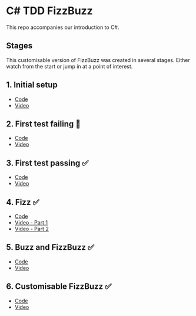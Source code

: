 # C# TDD FizzBuzz

This repo accompanies our introduction to C#.

## Stages

This customisable version of FizzBuzz was created in several stages. Either watch from the start or jump in at a point of interest.

## 1. Initial setup
- [Code](https://github.com/makersacademy/csharp_tdd_fizzbuzz/tree/0cf1ad26d3cd17b0ff4736e712097bb989b7d3c7)
- [Video](https://youtu.be/95qy7A7eQuU)
## 2. First test failing 🚧
- [Code](https://github.com/makersacademy/csharp_tdd_fizzbuzz/tree/02af019553db339d5ed7ebdd8833163755befca6)
- [Video](https://youtu.be/N0ZH9vRn2zE)
## 3. First test passing ✅
- [Code](https://github.com/makersacademy/csharp_tdd_fizzbuzz/tree/578660789245f6a88db598f59a5c901723f986fc)
- [Video](https://youtu.be/4aKM2ghI0uA)
## 4. Fizz ✅
- [Code](https://github.com/makersacademy/csharp_tdd_fizzbuzz/tree/169e58a656682f12d38930caeef3505c88d7d844)
- [Video - Part 1](https://youtu.be/OUwqN9JG0XQ)
- [Video - Part 2](https://youtu.be/yfuWnUuC9v0)
## 5. Buzz and FizzBuzz ✅
- [Code](https://github.com/makersacademy/csharp_tdd_fizzbuzz/tree/21d8fb9e34594faa33466ee9f61e93984cc1ec6c)
- [Video](https://youtu.be/9OKPYLlzbA8)
## 6. Customisable FizzBuzz ✅
- [Code](https://github.com/makersacademy/csharp_tdd_fizzbuzz/tree/77e7161b626897fe63eb6a3b47b2b41a723ed815)
- [Video](https://youtu.be/g0QWUJbMQDQ)
